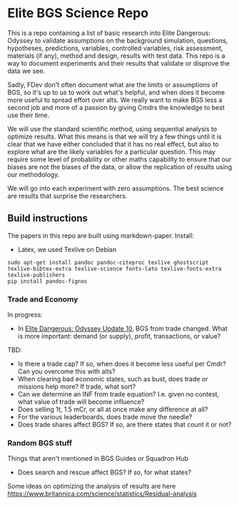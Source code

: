 # Elite BGS Science Repo

This is a repo containing a list of basic research into Elite Dangerous: Odyssey to validate assumptions on the background simulation, questions, hypotheses, predictions, variables, controlled variables, risk assessment, materials (if any), method and design, results with test data. This repo is a way to document experiments and their results that validate or disprove the data we see.

Sadly, FDev don't often document what are the limits or assumptions of BGS, so it's up to us to work out what's helpful, and when does it become more useful to spread effort over alts. We really want to make BGS less a second job and more of a passion by giving Cmdrs the knowledge to best use their time.

We will use the standard scientific method, using sequential analysis to optimize results. What this means is that we will try a few things until it is clear that we have either concluded that it has no real effect, but also to explore what are the likely variables for a particular question. This may require some level of probability or other maths capability to ensure that our biases are not the biases of the data, or allow the replication of results using our methodology. 

We will go into each experiment with zero assumptions. The best science are results that surprise the researchers.

## Build instructions

The papers in this repo are built using markdown-paper. Install:

- Latex, we used Texlive on Debian

```shell
sudo apt-get install pandoc pandoc-citeproc texlive ghostscript texlive-bibtex-extra texlive-science fonts-lato texlive-fonts-extra texlive-publishers
pip install pandoc-fignos
```

### Trade and Economy

In progress:

- In [Elite Dangerous: Odyssey Update 10](https://forums.frontier.co.uk/threads/update-10-odyssey-and-horizons.597956/#post-9713547), BGS from trade changed. What is more important: demand (or supply), profit, transactions, or value?

TBD:

- Is there a trade cap? If so, when does it become less useful per Cmdr? Can you overcome this with alts?
- When clearing bad economic states, such as bust, does trade or missions help more? If trade, what sort?
- Can we determine an INF from trade equation? I.e. given no contest, what value of trade will become influence?
- Does selling 1t, 1.5 mCr, or all at once make any difference at all?
- For the various leaderboards, does trade move the needle?
- Does trade shares affect BGS? If so, are there states that count it or not?

### Random BGS stuff

Things that aren't mentioned in BGS Guides or Squadron Hub

- Does search and rescue affect BGS? If so, for what states?

Some ideas on optimizing the analysis of results are here https://www.britannica.com/science/statistics/Residual-analysis
